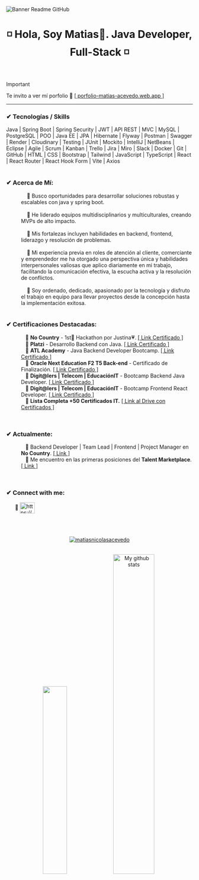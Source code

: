 <image align="center" src="https://i.imgur.com/c9EhicP.png" alt="Banner Readme GitHub">

<h1 align="center"> ◽ Hola, Soy Matias👋. Java Developer, Full-Stack ◽ </h1>

<br>

> [!IMPORTANT]
> Te invito a ver mí porfolio 💼 <a href="https://porfolio-matias-acevedo.web.app/" target="_blank" rel="noopener">[ porfolio-matias-acevedo.web.app ]</a>

<hr>
  
<h3 align="left">✔ Tecnologías / Skills</h3>

<div align="left">
        Java | Spring Boot | Spring Security | JWT | API REST | MVC |
        MySQL | PostgreSQL | POO | Java EE | JPA | Hibernate |
        Flyway | Postman | Swagger | Render | Cloudinary | Testing |
        JUnit | Mockito | IntelliJ | NetBeans | Eclipse | Agile | Scrum |
        Kanban | Trello | Jira | Miro | Slack | Docker | Git | GitHub |
        HTML | CSS | Bootstrap | Tailwind | JavaScript | TypeScript |
        React | React Router | React Hook Form | Vite | Axios
</div>
    
<br>
    <h3 align="left">✔ Acerca de Mí:</h3>
    <dd>
        &nbsp;&nbsp;&nbsp;
        🔹 Busco oportunidades para desarrollar soluciones robustas y escalables con java y spring boot.
    </dd>
    <br>
    <dd>
        &nbsp;&nbsp;&nbsp;
        🔹 He liderado equipos multidisciplinarios y multiculturales, creando MVPs de alto impacto.
    </dd>
    <br>
    <dd>
        &nbsp;&nbsp;&nbsp;
        🔹 Mis fortalezas incluyen habilidades en backend, frontend, liderazgo y resolución de problemas.
    </dd>
    <br>
    <dd>
        &nbsp;&nbsp;&nbsp;
        🔹 Mi experiencia previa en roles de atención al cliente, comerciante y emprendedor me ha otorgado una perspectiva única
        y habilidades interpersonales valiosas que aplico diariamente en mi trabajo, facilitando la comunicación efectiva, la escucha activa y la resolución de conflictos.
    </dd>
    <br>
    <dd>
        &nbsp;&nbsp;&nbsp;
        🔹 Soy ordenado, dedicado, apasionado por la tecnología y disfruto el trabajo en equipo para llevar proyectos desde la concepción hasta la implementación exitosa.
    </dd>
</dl>

<br>

<h3 align="left">✔ Certificaciones Destacadas:</h3>

<dl>
    <dd>
        &nbsp;&nbsp;
        🔸 <b>No Country</b> - 1st🥇 Hackathon por Justina💗. 
        <a href="https://drive.google.com/file/d/1Q9sA04c0WOGyL2YTJOI-Abs2H7o7422W/view?usp=drive_link" target="_blank">[ Link Certificado ]</a>
    </dd>
   <dd>
        &nbsp;&nbsp;
        🔸 <b>Platzi</b> - Desarrollo Backend con Java.
        <a href="https://drive.google.com/file/d/1JmZml9-Z1girvDX0gOMtL6_qwwPF-hBH/view?usp=sharing" target="_blank">[ Link Certificado ]</a>
    </dd>
     <dd>
        &nbsp;&nbsp;
        🔸 <b>ATL Academy</b> - Java Backend Developer Bootcamp. 
        <a href="https://drive.google.com/file/d/1gHpErL6syp5mrwA3pqTsnlu5x14PK7nC/view?usp=drive_link" target="_blank">[ Link Certificado ]</a>
    </dd>
    <dd>
        &nbsp;&nbsp;
        🔸 <b>Oracle Next Education F2 T5 Back-end</b> - Certificado de Finalización. 
        <a href="https://app.aluracursos.com/program/certificate/822f7ab7-f6bc-4a8d-9874-35e77bb8fc2c" target="_blank">[ Link Certificado ]</a>
    </dd>
    <dd>
        &nbsp;&nbsp; 
        🔸 <b>Digit@lers | Telecom | EducaciónIT</b> - Bootcamp Backend Java Developer. 
        <a href="https://drive.google.com/file/d/1NjM9Mj6VR6zjgYYPfb3Xn0lbZMc843eo/view?usp=drive_link" target="_blank">[ Link Certificado ]</a>
    </dd>
    <dd>
        &nbsp;&nbsp;
        🔸 <b>Digit@lers | Telecom | EducaciónIT</b> - Bootcamp Frontend React Developer. 
        <a href="https://drive.google.com/file/d/1NzsJKrIof9RBYm7_RMvBVT5mzpD_KjRh/view?usp=drive_link" target="_blank">[ Link Certificado ]</a>
    </dd>
    <dd>
        &nbsp;&nbsp;
        🔸 <b>Lista Completa +50 Certificados IT.</b>
        <a href="https://drive.google.com/drive/folders/1SD7B7iXG0PmdEYuB5nyuoaCHL2uiuOFa?usp=sharing" target="_blank">[ Link al Drive con Certificados ]</a>
    </dd>
</dl>

<br>

<h3 align="left">✔ Actualmente:</h3>

<dl>
    <dd>
        &nbsp;&nbsp;
        🔸 Backend Developer | Team Lead | Frontend | Project Manager en <b>No Country</b>.
        <a href="https://www.nocountry.tech/" target="_blank">[ Link ]</a>
    </dd>
    <dd>
        &nbsp;&nbsp;
        🔸 Me encuentro en las primeras posiciones del <b>Talent Marketplace</b>.
        <a href="https://www.nocountry.tech/talent-marketplace" target="_blank">[ Link ]</a>
    </dd>
</dl>

<br>

<h3 align="left">✔ Connect with me:</h3>

<p align="left">
    &nbsp;&nbsp;&nbsp;&nbsp;&nbsp;
    🔸 <a href="https://www.linkedin.com/in/matias-nicolas-acevedo/" target="_blank"><img align="center" src="https://raw.githubusercontent.com/rahuldkjain/github-profile-readme-generator/master/src/images/icons/Social/linked-in-alt.svg" alt="https://www.linkedin.com/in/matias-nicolas-acevedo/" height="30" width="40" /></a>
</p>

<br>
<br>

<p align="center"> <a href="https://github.com/ryo-ma/github-profile-trophy"><img src="https://github-profile-trophy.vercel.app/?username=matiasnicolasacevedo&theme=onedark" alt="matiasnicolasacevedo" /></a> 
</p>

<br>

<div align="center">
    <img src="https://github-readme-stats.vercel.app/api/top-langs/?username=MatiasNicolasAcevedo&layout=compact&theme=cobalt&hide_border=true" width="36%"/>
    <img src="https://github-readme-stats.vercel.app/api?username=MatiasNicolasAcevedo&show_icons=true&theme=cobalt&hide_border=true" alt="My github stats" width="47%"/> 
</div>
